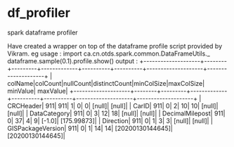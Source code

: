 # df_profiler
spark dataframe profiler

Have created a wrapper on top of the dataframe profile script provided by Vikram.
eg usage :
import ca.cn.otds.spark.common.DataFrameUtils._
dataframe.sample(0.1).profile.show()
output :
+--------------------+--------+---------+-------------+----------+----------+--------------------+--------------------+
| colName|colCount|nullCount|distinctCount|minColSize|maxColSize| minValue| maxValue|
+--------------------+--------+---------+-------------+----------+----------+--------------------+--------------------+
| CRCHeader| 911| 911| 1| 0| 0| [null]| [null]|
| CarID| 911| 0| 2| 10| 10| [null]| [null]|
| DataCategory| 911| 0| 3| 12| 18| [null]| [null]|
| DecimalMilepost| 911| 0| 37| 4| 9| [-1.0]| [175.99873]|
| Direction| 911| 0| 1| 3| 3| [null]| [null]|
| GISPackageVersion| 911| 0| 1| 14| 14| [20200130144645]| [20200130144645]|
